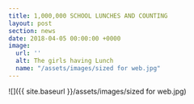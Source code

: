 ```yaml
---
title: 1,000,000 SCHOOL LUNCHES AND COUNTING
layout: post
section: news
date: 2018-04-05 00:00:00 +0000
image:
  url: ''
  alt: The girls having Lunch
  name: "/assets/images/sized for web.jpg"
---
```

![]({{ site.baseurl }}/assets/images/sized for web.jpg)